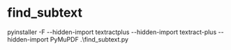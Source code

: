 # find_subtext
pyinstaller -F --hidden-import textractplus --hidden-import textract-plus --hidden-import PyMuPDF .\find_subtext.py